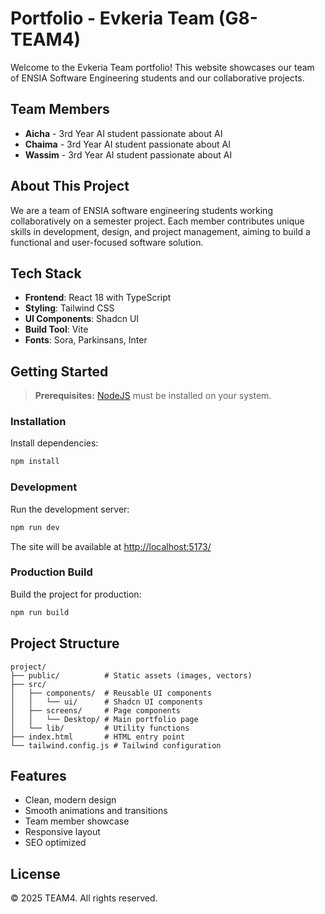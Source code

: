# Portfolio - Evkeria Team (G8-TEAM4)

Welcome to the Evkeria Team portfolio! This website showcases our team of ENSIA Software Engineering students and our collaborative projects.

## Team Members

- **Aicha** - 3rd Year AI student passionate about AI
- **Chaima** - 3rd Year AI student passionate about AI
- **Wassim** - 3rd Year AI student passionate about AI

## About This Project

We are a team of ENSIA software engineering students working collaboratively on a semester project. Each member contributes unique skills in development, design, and project management, aiming to build a functional and user-focused software solution.

## Tech Stack

- **Frontend**: React 18 with TypeScript
- **Styling**: Tailwind CSS
- **UI Components**: Shadcn UI
- **Build Tool**: Vite
- **Fonts**: Sora, Parkinsans, Inter

## Getting Started

> **Prerequisites:**
> [NodeJS](https://nodejs.org/en/) must be installed on your system.

### Installation

Install dependencies:

```bash
npm install
```

### Development

Run the development server:

```bash
npm run dev
```

The site will be available at [http://localhost:5173/](http://localhost:5173/)

### Production Build

Build the project for production:

```bash
npm run build
```

## Project Structure

```
project/
├── public/          # Static assets (images, vectors)
├── src/
│   ├── components/  # Reusable UI components
│   │   └── ui/      # Shadcn UI components
│   ├── screens/     # Page components
│   │   └── Desktop/ # Main portfolio page
│   └── lib/         # Utility functions
├── index.html       # HTML entry point
└── tailwind.config.js # Tailwind configuration
```

## Features

- Clean, modern design
- Smooth animations and transitions
- Team member showcase
- Responsive layout
- SEO optimized

## License

© 2025 TEAM4. All rights reserved.
